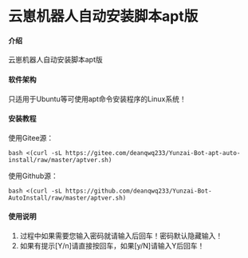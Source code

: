# 云崽机器人自动安装脚本apt版

#### 介绍
云崽机器人自动安装脚本apt版

#### 软件架构
只适用于Ubuntu等可使用apt命令安装程序的Linux系统！


#### 安装教程

使用Gitee源：
```
bash <(curl -sL https://gitee.com/deanqwq233/Yunzai-Bot-apt-auto-install/raw/master/aptver.sh)
```
使用Github源：
```
bash <(curl -sL https://github.com/deanqwq233/Yunzai-Bot-AutoInstall/raw/master/aptver.sh)
```


#### 使用说明

1.  过程中如果需要您输入密码就请输入后回车！密码默认隐藏输入！
2.  如果有提示[Y/n]请直接按回车，如果[y/N]请输入Y后回车！
